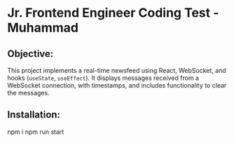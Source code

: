 # Jr. Frontend Engineer Coding Test - Muhammad



## Objective:
This project implements a real-time newsfeed using React, WebSocket, and hooks (`useState`, `useEffect`). It displays messages received from a WebSocket connection, with timestamps, and includes functionality to clear the messages.

## Installation:
   npm i
   npm run start

